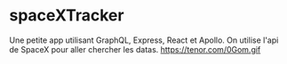 # spaceXTracker
Une petite app utilisant GraphQL, Express, React et Apollo. On utilise l'api de SpaceX pour aller chercher les datas.
https://tenor.com/0Gom.gif
